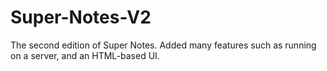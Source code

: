 # Super-Notes-V2
The second edition of Super Notes. Added many features such as running on a server, and an HTML-based UI.

